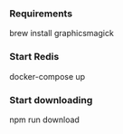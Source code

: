 ### Requirements

  brew install graphicsmagick

### Start Redis

  docker-compose up

### Start downloading

  npm run download
